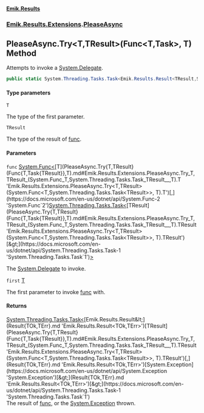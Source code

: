 #### [Emik.Results](index.md 'index')
### [Emik.Results.Extensions](Emik.Results.Extensions.md 'Emik.Results.Extensions').[PleaseAsync](PleaseAsync.md 'Emik.Results.Extensions.PleaseAsync')

## PleaseAsync.Try<T,TResult>(Func<T,Task<TResult>>, T) Method

Attempts to invoke a [System.Delegate](https://docs.microsoft.com/en-us/dotnet/api/System.Delegate 'System.Delegate').

```csharp
public static System.Threading.Tasks.Task<Emik.Results.Result<TResult,System.Exception>> Try<T,TResult>(System.Func<T,System.Threading.Tasks.Task<TResult>> func, T first);
```
#### Type parameters

<a name='Emik.Results.Extensions.PleaseAsync.Try_T,TResult_(System.Func_T,System.Threading.Tasks.Task_TResult__,T).T'></a>

`T`

The type of the first parameter.

<a name='Emik.Results.Extensions.PleaseAsync.Try_T,TResult_(System.Func_T,System.Threading.Tasks.Task_TResult__,T).TResult'></a>

`TResult`

The type of the result of [func](PleaseAsync.Try{T,TResult}(Func{T,Task{TResult}},T).md#Emik.Results.Extensions.PleaseAsync.Try_T,TResult_(System.Func_T,System.Threading.Tasks.Task_TResult__,T).func 'Emik.Results.Extensions.PleaseAsync.Try<T,TResult>(System.Func<T,System.Threading.Tasks.Task<TResult>>, T).func').
#### Parameters

<a name='Emik.Results.Extensions.PleaseAsync.Try_T,TResult_(System.Func_T,System.Threading.Tasks.Task_TResult__,T).func'></a>

`func` [System.Func&lt;](https://docs.microsoft.com/en-us/dotnet/api/System.Func-2 'System.Func`2')[T](PleaseAsync.Try{T,TResult}(Func{T,Task{TResult}},T).md#Emik.Results.Extensions.PleaseAsync.Try_T,TResult_(System.Func_T,System.Threading.Tasks.Task_TResult__,T).T 'Emik.Results.Extensions.PleaseAsync.Try<T,TResult>(System.Func<T,System.Threading.Tasks.Task<TResult>>, T).T')[,](https://docs.microsoft.com/en-us/dotnet/api/System.Func-2 'System.Func`2')[System.Threading.Tasks.Task&lt;](https://docs.microsoft.com/en-us/dotnet/api/System.Threading.Tasks.Task-1 'System.Threading.Tasks.Task`1')[TResult](PleaseAsync.Try{T,TResult}(Func{T,Task{TResult}},T).md#Emik.Results.Extensions.PleaseAsync.Try_T,TResult_(System.Func_T,System.Threading.Tasks.Task_TResult__,T).TResult 'Emik.Results.Extensions.PleaseAsync.Try<T,TResult>(System.Func<T,System.Threading.Tasks.Task<TResult>>, T).TResult')[&gt;](https://docs.microsoft.com/en-us/dotnet/api/System.Threading.Tasks.Task-1 'System.Threading.Tasks.Task`1')[&gt;](https://docs.microsoft.com/en-us/dotnet/api/System.Func-2 'System.Func`2')

The [System.Delegate](https://docs.microsoft.com/en-us/dotnet/api/System.Delegate 'System.Delegate') to invoke.

<a name='Emik.Results.Extensions.PleaseAsync.Try_T,TResult_(System.Func_T,System.Threading.Tasks.Task_TResult__,T).first'></a>

`first` [T](PleaseAsync.Try{T,TResult}(Func{T,Task{TResult}},T).md#Emik.Results.Extensions.PleaseAsync.Try_T,TResult_(System.Func_T,System.Threading.Tasks.Task_TResult__,T).T 'Emik.Results.Extensions.PleaseAsync.Try<T,TResult>(System.Func<T,System.Threading.Tasks.Task<TResult>>, T).T')

The first parameter to invoke [func](PleaseAsync.Try{T,TResult}(Func{T,Task{TResult}},T).md#Emik.Results.Extensions.PleaseAsync.Try_T,TResult_(System.Func_T,System.Threading.Tasks.Task_TResult__,T).func 'Emik.Results.Extensions.PleaseAsync.Try<T,TResult>(System.Func<T,System.Threading.Tasks.Task<TResult>>, T).func') with.

#### Returns
[System.Threading.Tasks.Task&lt;](https://docs.microsoft.com/en-us/dotnet/api/System.Threading.Tasks.Task-1 'System.Threading.Tasks.Task`1')[Emik.Results.Result&lt;](Result{TOk,TErr}.md 'Emik.Results.Result<TOk,TErr>')[TResult](PleaseAsync.Try{T,TResult}(Func{T,Task{TResult}},T).md#Emik.Results.Extensions.PleaseAsync.Try_T,TResult_(System.Func_T,System.Threading.Tasks.Task_TResult__,T).TResult 'Emik.Results.Extensions.PleaseAsync.Try<T,TResult>(System.Func<T,System.Threading.Tasks.Task<TResult>>, T).TResult')[,](Result{TOk,TErr}.md 'Emik.Results.Result<TOk,TErr>')[System.Exception](https://docs.microsoft.com/en-us/dotnet/api/System.Exception 'System.Exception')[&gt;](Result{TOk,TErr}.md 'Emik.Results.Result<TOk,TErr>')[&gt;](https://docs.microsoft.com/en-us/dotnet/api/System.Threading.Tasks.Task-1 'System.Threading.Tasks.Task`1')  
The result of [func](PleaseAsync.Try{T,TResult}(Func{T,Task{TResult}},T).md#Emik.Results.Extensions.PleaseAsync.Try_T,TResult_(System.Func_T,System.Threading.Tasks.Task_TResult__,T).func 'Emik.Results.Extensions.PleaseAsync.Try<T,TResult>(System.Func<T,System.Threading.Tasks.Task<TResult>>, T).func'), or the [System.Exception](https://docs.microsoft.com/en-us/dotnet/api/System.Exception 'System.Exception') thrown.